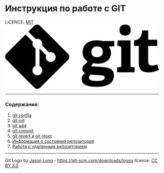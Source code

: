 # Инструкция по работе с GIT

LICENCE: [MIT](./licence.md)
![git-logo](./assets/Git-Logo-Black.png)

---

### Содержание: 
1. [git config](./config.md)
2. [git init](./init.md)
3. [git add](./add.md) 
4. [git commit](./commit.md)
5. [git revert и git reset](./revert.md)
6. [Информация о состоянии репозитория](./status.md)
7. [Работа с удаленным репозиторием](./push.md)
---

Git Logo by [Jason Long](https://twitter.com/jasonlong) - https://git-scm.com/downloads/logos licence: [CC BY 3.0](https://creativecommons.org/licenses/by/3.0/)
